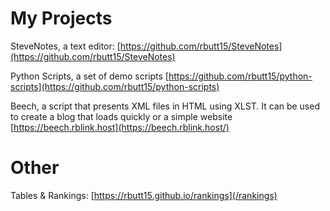 # My Projects
SteveNotes, a text editor: [https://github.com/rbutt15/SteveNotes](https://github.com/rbutt15/SteveNotes)

Python Scripts, a set of demo scripts [https://github.com/rbutt15/python-scripts](https://github.com/rbutt15/python-scripts)

Beech, a script that presents XML files in HTML using XLST. It can be used to create a blog that loads quickly or a simple website [https://beech.rblink.host](https://beech.rblink.host/)
# Other
Tables & Rankings: [https://rbutt15.github.io/rankings](/rankings)
